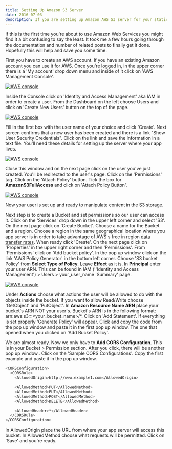```yaml
---
title: Setting Up Amazon S3 Server
date: 2016-07-03
description: If you are setting up Amazon AWS S3 server for your static files, this article might help you answer some questions and ease the process.
---
```


If this is the first time you're about to use Amazon Web Services you might find it a bit confusing to say the least. It took me a few hours going through the documentation and number of related posts to finally get it done. Hopefully this will help and save you some time.

First you have to create an AWS account. If you have an existing Amazon account you can use it for AWS. Once you're logged in, in the upper corner there is a 'My account' drop down menu and inside of it click on 'AWS Management Console'.

[![AWS console](http://s3.amazonaws.com/my-personal-page-static-content/app/public/ckeditor_assets/pictures/4/content_aws-myaccount.png#center)](http://s3.amazonaws.com/my-personal-page-static-content/app/public/ckeditor_assets/pictures/4/content_aws-myaccount.png)

Inside the Console click on 'Identity and Access Management' aka IAM in order to create a user. From the Dashboard on the left choose Users and click on 'Create New Users' button on the top of the page.

[![AWS console](http://s3.amazonaws.com/my-personal-page-static-content/app/public/ckeditor_assets/pictures/5/content_aws-create-users.png#center)](http://s3.amazonaws.com/my-personal-page-static-content/app/public/ckeditor_assets/pictures/5/content_aws-create-users.png)

Fill in the first box with the user name of your choice and click 'Create'. Next screen confirms that a new user has been created and there is a link "Show User Security Credentials". Click on the link and save the information in a text file. You'll need these details for setting up the server where your app lives.

[![AWS console](http://s3.amazonaws.com/my-personal-page-static-content/app/public/ckeditor_assets/pictures/6/content_aws-new-user.png#center)](http://s3.amazonaws.com/my-personal-page-static-content/app/public/ckeditor_assets/pictures/6/content_aws-new-user.png)

Close this window and on the next page click on the user you've just created. You'll be redirected to the user's page. Click on the 'Permissions' tag. Click on the 'Attach Policy' button. Tick the box for **AmazonS3FullAccess** and click on 'Attach Policy Button'.

[![AWS console](http://s3.amazonaws.com/my-personal-page-static-content/app/public/ckeditor_assets/pictures/7/content_aws-policy.png#center)](http://s3.amazonaws.com/my-personal-page-static-content/app/public/ckeditor_assets/pictures/7/content_aws-policy.png)

Now your user is set up and ready to manipulate content in the S3 storage.

Next step is to create a Bucket and set permissions so our user can access it. Click on the 'Services' drop down in the upper left corner and select 'S3'. On the next page click on 'Create Bucket'. Choose a name for the Bucket and a region. Choose a region in the same geographical location where you app server is in order to take advantage of AWS's free in region [data transfer rates](http://aws.amazon.com/s3/pricing/). When ready click 'Create'. On the next page click on 'Properties' in the upper right corner and then 'Permissions'. From 'Permissions' click on 'Add bucket policy'. In the pop up window click on the link 'AWS Policy Generator' in the bottom left corner. Choose 'S3 bucket Policy' from **Select Type of Policy**. Leave **Effect** as it is. In **Principal** enter your user ARN. This can be found in IAM (''Identity and Access Management') > Users > your_user_name 'Summary' page.

[![AWS console](http://s3.amazonaws.com/my-personal-page-static-content/app/public/ckeditor_assets/pictures/8/content_aws-user-arn.png#center)](http://s3.amazonaws.com/my-personal-page-static-content/app/public/ckeditor_assets/pictures/8/content_aws-user-arn.png)

Under **Actions** choose what actions the user will be allowed to do with the objects inside the bucket. If you want to allow Read/Write choose 'GetObject' and 'PutObject'. In **Amazon Resource Name ARN** place your bucket's ARN NOT your user's. Bucket's ARN is in the following format: arn:aws:s3:::<your_bucket_name>/\*. Click on 'Add Statement'. If everything is set properly 'Generate Policy' will appear. Click and copy the code from the pop up window and paste it in the first pop up window. The one that opened when you clicked on 'Add Bucket Policy'.

We are almost ready. Now we only have to **Add CORS Configuration**. This is in your Bucket > Permission section. After you click, there will be another pop up window.. Click on the 'Sample CORS Configurations'. Copy the first example and paste it in the pop up window.

```bash
<CORSConfiguration>
  <CORSRule>
    <AllowedOrigin>http://www.example1.com</AllowedOrigin>

    <AllowedMethod>PUT</AllowedMethod>
    <AllowedMethod>PUT</AllowedMethod>
    <AllowedMethod>POST</AllowedMethod>
    <AllowedMethod>DELETE</AllowedMethod>

    <AllowedHeader>*</AllowedHeader>
  </CORSRule>
</CORSConfiguration>
```

In AllowedOrigin place the URL from where your app server will access this bucket. In AllowedMethod choose what requests will be permitted. Click on 'Save' and you're ready.
